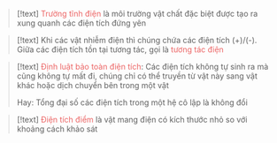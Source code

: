 
>[!text]
><span style="color:#ec6565">Trường tĩnh điện</span> là môi trường vật chất đặc biệt được tạo ra xung quanh các điện tích đứng yên

>[!text]
>Khi các vật nhiễm điện thì chúng chứa các điện tích (+)/(-). Giữa các điện tích tồn tại tương tác, gọi là <span style="color:#ec6565">tương tác điện</span>

>[!text]
><span style="color:#ec6565">Định luật bảo toàn điện tích</span>: Các điện tích không tự sinh ra mà cũng không tự mất đi, chúng chỉ có thể truyền từ vật này sang vật khác hoặc dịch chuyển bên trong một vật
>
>Hay: Tổng đại số các điện tích trong một hệ cô lập là không đổi

>[!text]
><span style="color:#ec6565">Điện tích điểm</span> là vật mang điện có kích thước nhỏ so với khoảng cách khảo sát

